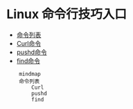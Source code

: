 # Linux 命令行技巧入口

* [命令列表](Cmd.md)
* [Curl命令](Curl.md)
* [pushd命令](Pushd.md)
* [find命令](FindCmd.md)

```mermaid
    mindmap
    命令列表
        Curl
        pushd
        find
```
